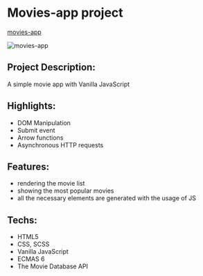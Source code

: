# Movies-app project

[movies-app](https://aliaksei-siniauski.github.io/collor-flipper/)

![movies-app](https://snipboard.io/HLe4rl.jpg)

## Project Description:

A simple movie app with Vanilla JavaScript

## Highlights:

- DOM Manipulation
- Submit event
- Arrow functions
- Asynchronous HTTP requests

## Features:

- rendering the movie list
- showing the most popular movies
- all the necessary elements are generated with the usage of JS

## Techs:

- HTML5
- CSS, SCSS
- Vanilla JavaScript
- ECMAS 6
- The Movie Database API
